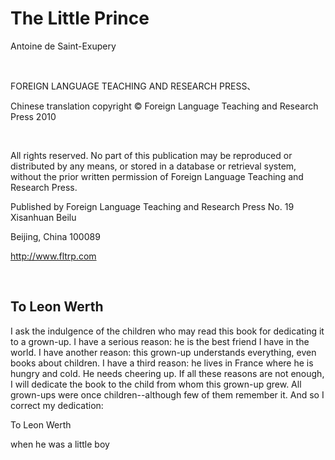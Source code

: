# The Little Prince

Antoine de Saint-Exupery 

<br/>

FOREIGN LANGUAGE TEACHING AND RESEARCH PRESS、

Chinese translation copyright © Foreign Language Teaching and Research Press 2010

<br/>

All rights reserved. No part of this publication may be reproduced or distributed by any means, or stored in a database or retrieval system, without the prior written permission of Foreign Language Teaching and Research Press.

Published by Foreign Language Teaching and Research Press No. 19 Xisanhuan Beilu

Beijing, China 100089 

http://www.fltrp.com

<br/>

## To Leon Werth

I ask the indulgence of the children who may read this book for dedicating it to a grown-up. I have a serious reason: he is the best friend I have in the world. I have another reason: this grown-up understands everything, even books about children. I have a third reason: he lives in France where he is hungry and cold. He needs cheering up. If all these reasons are not enough, I will dedicate the book to the child from whom this grown-up grew. All grown-ups were once children--although few of them remember it. And so I correct my dedication:

To Leon Werth

when he was a little boy